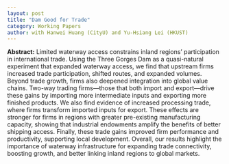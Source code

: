 ```yaml
---
layout: post
title: "Dam Good for Trade"
category: Working Papers
author: with Hanwei Huang (CityU) and Yu-Hsiang Lei (HKUST)
---
```


**Abstract:** Limited waterway access constrains inland regions’ participation in international trade. Using the Three Gorges Dam as a quasi-natural experiment that expanded waterway access, we find that upstream firms increased trade participation, shifted routes, and expanded volumes. Beyond trade growth, firms also deepened integration into global value chains. Two-way trading firms—those that both import and export—drive these gains by importing more intermediate inputs and exporting more finished products. We also find evidence of increased processing trade, where firms transform imported inputs for export. These effects are stronger for firms in regions with greater pre-existing manufacturing capacity, showing that industrial endowments amplify the benefits of better shipping access. Finally, these trade gains improved firm performance and productivity, supporting local development. Overall, our results highlight the importance of waterway infrastructure for expanding trade connectivity, boosting growth, and better linking inland regions to global markets.